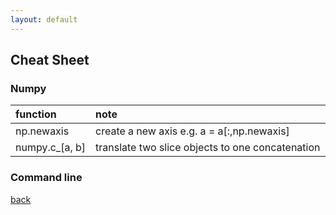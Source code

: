 ```yaml
---
layout: default
---
```


## Cheat Sheet
### Numpy
| function          | note          |
|:-------------     |:------------------|
| np.newaxis        | create a new axis e.g. a = a[:,np.newaxis] |
| numpy.c_[a, b]    | translate two slice objects to one concatenation   |

### Command line

[back](./)
